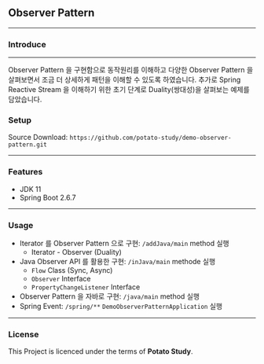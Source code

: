 ## Observer Pattern

---

### Introduce

---

Observer Pattern 을 구현함으로 동작원리를 이해하고 다양한 Observer Pattern 을 살펴보면서 조금 더 상세하게 패턴을 이해할 수 있도록 하였습니다. 추가로 Spring Reactive Stream 을 이해하기 위한 초기 단계로 Duality(쌍대성)을 살펴보는 예제를 담았습니다.



### Setup

Source Download: ```https://github.com/potato-study/demo-observer-pattern.git```

---


### Features

* JDK 11
* Spring Boot 2.6.7

---

### Usage

* Iterator 를 Observer Pattern 으로 구현: ```/addJava/main``` method 실행
  * Iterator - Observer (Duality)
* Java Observer API 를 활용한 구현: ```/inJava/main``` methode 실행
  * ```Flow``` Class (Sync, Async)
  * ```Observer``` Interface
  * ```PropertyChangeListener``` Interface
* Observer Pattern 을 자바로 구현: ```/java/main``` method 실행
* Spring Event: ```/spring/**``` ```DemoObserverPatternApplication``` 실행

---

### License

This Project is licenced under the terms of **Potato Study**.
